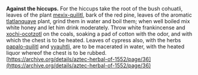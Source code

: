 **Against the hiccups.** For the hiccups take the root of the bush cohuatli, leaves of the plant [mexix-quilitl](Mexix-quilitl.md), bark of the red pine, leaves of the aromatic [tlatlanquaye](Tlatlanquaye.md) plant, grind them in water and boil them; when well boiled mix white honey and let him drink moderately. Throw white frankincense and [xochi-ocotzotl](xochi-ocotzotl.md) on the coals, soaking a pad of cotton with the odor, and with which the chest is to be heated. Leaves of cypress also, with the herbs [papalo-quilitl](Papalo-quilitl.md) and [yyauhtli](Y-yauhtli.md), are to be macerated in water, with the heated liquor whereof the chest is to be rubbed.  
[https://archive.org/details/aztec-herbal-of-1552/page/36](https://archive.org/details/aztec-herbal-of-1552/page/36)  


